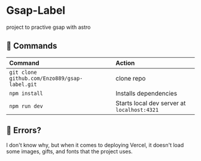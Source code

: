 # Gsap-Label

project to practive gsap with astro 


## 🧞 Commands


| Command                   | Action                                           |
| :------------------------ | :----------------------------------------------- |
| `git clone github.com/Enzo889/gsap-label.git`  | clone repo                            |
| `npm install`             | Installs dependencies                            |
| `npm run dev`             | Starts local dev server at `localhost:4321`      |

## 👀 Errors?

I don't know why, but when it comes to deploying Vercel, it doesn't load some images, gifts, and fonts that the project uses.


